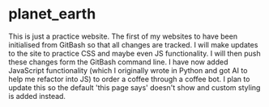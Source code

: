 # planet_earth
This is just a practice website. The first of my websites to have been initialised from GitBash so that all changes are tracked. 
I will make updates to the site to practice CSS and maybe even JS functionality. I will then push these changes form the GitBash command line.
I have now added JavaScript functionality (which I originally wrote in Python and got AI to help me refactor into JS) to order a coffee through a coffee bot. I plan to update this so the default 'this page says' doesn't show and custom styling is added instead. 

